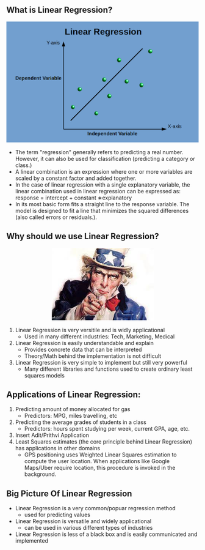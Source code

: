 ## What is Linear Regression?

<center><img src='images/slr.png'></center>

- The term "regression"  generally refers to predicting a real number. However, it can also be used for classification (predicting a category or class.)
- A linear combination is an expression where one or more variables are scaled by a constant factor and added together. 
- In the case of linear regression with a single explanatory variable, the linear combination used in linear regression can be expressed as:
    response = intercept + constant ∗explanatory 
- In its most basic form fits a straight line to the response variable. The model is designed to fit a line that minimizes the squared differences (also called errors or residuals.). 

## Why should we use Linear Regression?

<center><img src='images/lincoln.jpeg'></center>

1. Linear Regression is very versitile and is widly applicational
    - Used in many different industries: Tech, Marketing, Medical
2. Linear Regression is easily understandable and explain
    - Provides concrete data that can be interpreted
    - Theory/Math behind the implementation is not difficult
3. Linear Regression is very simple to implement but still very powerful
    - Many different libraries and functions used to create ordinary least squares models

## Applications of Linear Regression:
1. Predicting amount of money allocated for gas
    - Predictors: MPG, miles travelling, etc
2. Predicting the average grades of students in a class
    - Predictors: hours spent studying per week, current GPA, age, etc.
3. Insert Adit/Prithvi Application
4. Least Squares estimates (the core principle behind Linear Regression) has applications in other domains
    - GPS positioning uses Weighted Linear Squares estimation to compute the user location. When applications like Google Maps/Uber require location, this procedure is invoked in the background.


## Big Picture Of Linear Regression
- Linear Regression is a very common/popuar regression method
    - used for predicting values
- Linear Regression is versatile and widely applicational
    - can be used in various different types of industries
- Linear Regression is less of a black box and is easily communicated and implemented

